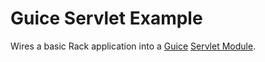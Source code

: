 Guice Servlet Example
=====================

Wires a basic Rack application into a [Guice][guice] [Servlet Module][guice-servlet].

[guice]: https://code.google.com/p/google-guice/
[guice-servlet]: https://code.google.com/p/google-guice/wiki/Servlets